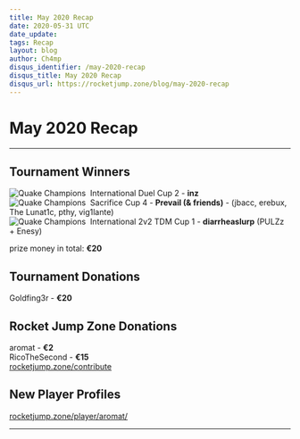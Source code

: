 ```yaml
---
title: May 2020 Recap
date: 2020-05-31 UTC
date_update:
tags: Recap
layout: blog
author: Ch4mp
disqus_identifier: /may-2020-recap
disqus_title: May 2020 Recap
disqus_url: https://rocketjump.zone/blog/may-2020-recap
---
```


<h1 class="w3-center">May 2020 Recap</h1>

<hr>

## Tournament Winners

<img src="../../images/qc-icon.png" alt="Quake Champions">&nbsp; International Duel Cup 2 - **inz**  
<img src="../../images/qc-icon.png" alt="Quake Champions">&nbsp; Sacrifice Cup 4 - **Prevail (& friends)** - (jbacc, erebux, The Lunat1c, pthy, vig1lante)  
<img src="../../images/qc-icon.png" alt="Quake Champions">&nbsp; International 2v2 TDM Cup 1 - **diarrheaslurp** (PULZz + Enesy)

prize money in total: **€20**  


## Tournament Donations
Goldfing3r -   **€20**  


## Rocket Jump Zone Donations
aromat -   **€2**  
RicoTheSecond - **€15**  
<a href="https://rocketjump.zone/contribute" target="_blank">rocketjump.zone/contribute</a>


## New Player Profiles

<a href="https://rocketjump.zone/player/aromat/" target="_blank">rocketjump.zone/player/aromat/</a>


<hr>
